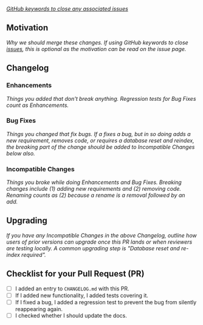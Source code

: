 *[GitHub keywords to close any associated issues](https://blog.github.com/2013-05-14-closing-issues-via-pull-requests/)*

## Motivation

*Why we should merge these changes. If using GitHub keywords to
close [issues](https://github.com/MerlinLayer2/merlin-zkevm-prover/issues), this is optional as the motivation can be read on the issue page.*

## Changelog

### Enhancements

*Things you added that don't break anything. Regression tests for Bug Fixes count as Enhancements.*

### Bug Fixes

*Things you changed that fix bugs. If a fixes a bug, but in so doing adds a new requirement, removes code, or requires a
database reset and reindex, the breaking part of the change should be added to Incompatible Changes below also.*

### Incompatible Changes

*Things you broke while doing Enhancements and Bug Fixes. Breaking changes include (1) adding new requirements and (2)
removing code. Renaming counts as (2) because a rename is a removal followed by an add.*

## Upgrading

*If you have any Incompatible Changes in the above Changelog, outline how users of prior versions can upgrade once this
PR lands or when reviewers are testing locally. A common upgrading step is "Database reset and re-index required".*

## Checklist for your Pull Request (PR)

- [ ] I added an entry to `CHANGELOG.md` with this PR.
- [ ] If I added new functionality, I added tests covering it.
- [ ] If I fixed a bug, I added a regression test to prevent the bug from silently reappearing again.
- [ ] I checked whether I should update the docs.
